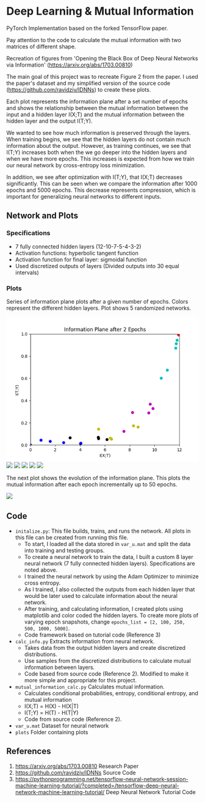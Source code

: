 # Deep Learning & Mutual Information
PyTorch Implementation based on the forked TensorFlow paper.

Pay attention to the code to calculate the mutual information with two matrices of different shape.

Recreation of figures from 'Opening the Black Box of Deep Neural Networks via Information' (https://arxiv.org/abs/1703.00810)

The main goal of this project was to recreate Figure 2 from the paper. I used the paper's dataset and my simplified version of the source code (https://github.com/ravidziv/IDNNs) to create these plots.

Each plot represents the information plane after a set number of epochs and shows the relationship between the mutual information between the input and a hidden layer I(X;T) and the mutual information between the hidden layer and the output I(T;Y).

We wanted to see how much information is preserved through the layers. When training begins, we see that the hidden layers do not contain much information about the output. However, as training continues, we see that I(T;Y) increases both when the we go deeper into the hidden layers and when we have more epochs. This increases is expected from how we train our neural network by cross-entropy loss minimization.

In addition, we see after optimization with I(T;Y), that I(X;T) decreases significantly. This can be seen when we compare the information after 1000 epochs and 5000 epochs. This decrease represents compression, which is important for generalizing neural networks to different inputs.

## Network and Plots
### Specifications
- 7 fully connected hidden layers (12-10-7-5-4-3-2)
- Activation functions: hyperbolic tangent function
- Activation function for final layer: sigmoidal function
- Used discretized outputs of layers (Divided outputs into 30 equal intervals)

### Plots
Series of information plane plots after a given number of epochs.  Colors represent the different hidden layers. Plot shows 5 randomized networks.

![](plots/final/snapshot2.png)
![](plots/final/snapshot100.png)
![](plots/final/snapshot250.png)
![](plots/final/snapshot500.png)
![](plots/final/snapshot1000.png)
![](plots/final/snapshot5000.png)

The next plot shows the evolution of the information plane. This plots the mutual information after each epoch incrementally up to 50 epochs.

![](plots/final/Mutual_information50.png)

## Code
- `initalize.py`: This file builds, trains, and runs the network. All plots in this file can be created from running this file.
  - To start, I loaded all the data stored in `var_u.mat` and split the data into training and testing groups.
  - To create a neural network to train the data, I built a custom 8 layer neural network (7 fully connected hidden layers). Specifications are noted above.
  - I trained the neural network by using the Adam Optimizer to minimize cross entropy.
  - As I trained, I also collected the outputs from each hidden layer that would be later used to calculate information about the neural network.
  - After training, and calculating information, I created plots using matplotlib and color coded the hidden layers. To create more plots of varying epoch snapshots, change `epochs_list = [2, 100, 250, 500, 1000, 5000]`.
  - Code framework based on tutorial code (Reference 3)
- `calc_info.py` Extracts information from neural network.
  - Takes data from the output hidden layers and create discretized distributions.
  - Use samples from the discretized distributions to calculate mutual information between layers.
  - Code based from source code (Reference 2). Modified to make it more simple and appropriate for this project.
- `mutual_information_calc.py` Calculates mutual information.
  - Calculates conditional probabilities, entropy, conditional entropy, and mutual information
  - I(X;T) = H(X) - H(X|T)
  - I(T;Y) = H(T) - H(T|Y)
  - Code from source code (Reference 2).
- `var_u.mat` Dataset for neural network
- `plots` Folder containing plots

## References
1. https://arxiv.org/abs/1703.00810 Research Paper
2. https://github.com/ravidziv/IDNNs Source Code
3. https://pythonprogramming.net/tensorflow-neural-network-session-machine-learning-tutorial/?completed=/tensorflow-deep-neural-network-machine-learning-tutorial/ Deep Neural Network Tutorial Code
